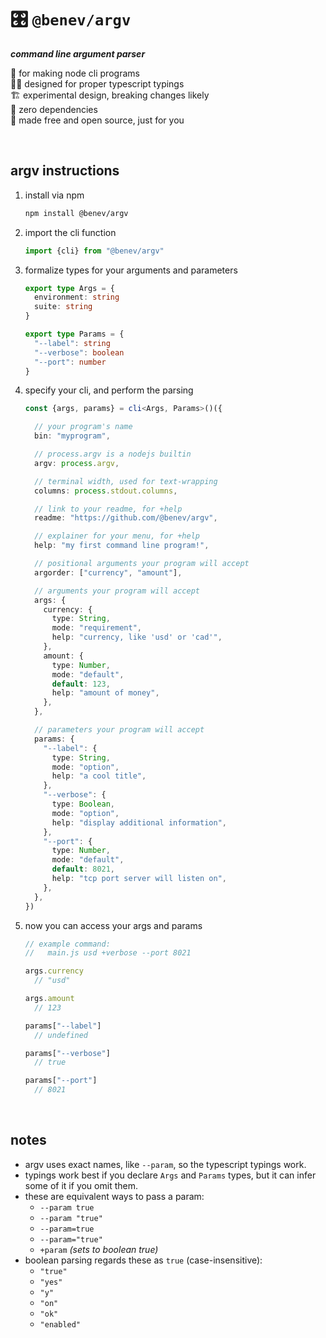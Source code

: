 
# 🎛️ `@benev/argv`

***command line argument parser***

🤖 for making node cli programs  
🕵️‍♂️ designed for proper typescript typings  
🏗️ experimental design, breaking changes likely  
🧼 zero dependencies  
💖 made free and open source, just for you  

<br/>

## argv instructions

1. install via npm
    ```sh
    npm install @benev/argv
    ```
1. import the cli function
    ```ts
    import {cli} from "@benev/argv"
    ```
1. formalize types for your arguments and parameters
    ```ts
    export type Args = {
      environment: string
      suite: string
    }

    export type Params = {
      "--label": string
      "--verbose": boolean
      "--port": number
    }
    ```
1. specify your cli, and perform the parsing
    ```ts
    const {args, params} = cli<Args, Params>()({

      // your program's name
      bin: "myprogram",

      // process.argv is a nodejs builtin
      argv: process.argv,

      // terminal width, used for text-wrapping
      columns: process.stdout.columns,

      // link to your readme, for +help
      readme: "https://github.com/@benev/argv",

      // explainer for your menu, for +help
      help: "my first command line program!",

      // positional arguments your program will accept
      argorder: ["currency", "amount"],

      // arguments your program will accept
      args: {
        currency: {
          type: String,
          mode: "requirement",
          help: "currency, like 'usd' or 'cad'",
        },
        amount: {
          type: Number,
          mode: "default",
          default: 123,
          help: "amount of money",
        },
      },

      // parameters your program will accept
      params: {
        "--label": {
          type: String,
          mode: "option",
          help: "a cool title",
        },
        "--verbose": {
          type: Boolean,
          mode: "option",
          help: "display additional information",
        },
        "--port": {
          type: Number,
          mode: "default",
          default: 8021,
          help: "tcp port server will listen on",
        },
      },
    })
    ```
1. now you can access your args and params
    ```js
    // example command:
    //   main.js usd +verbose --port 8021

    args.currency
      // "usd"

    args.amount
      // 123

    params["--label"]
      // undefined

    params["--verbose"]
      // true

    params["--port"]
      // 8021
    ```

<br/>

## notes

- argv uses exact names, like `--param`, so the typescript typings work.
- typings work best if you declare `Args` and `Params` types, but it can infer some of it if you omit them.
- these are equivalent ways to pass a param:
  - `--param true`
  - `--param "true"`
  - `--param=true`
  - `--param="true"`
  - `+param` *(sets to boolean true)*
- boolean parsing regards these as `true` (case-insensitive):
  - `"true"`
  - `"yes"`
  - `"y"`
  - `"on"`
  - `"ok"`
  - `"enabled"`
